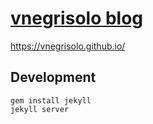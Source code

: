 # [vnegrisolo blog](http://vnegrisolo.github.io)
https://vnegrisolo.github.io/

## Development

```shell
gem install jekyll
jekyll server
```
